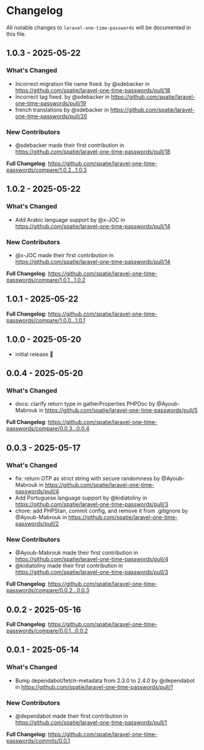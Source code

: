 # Changelog

All notable changes to `laravel-one-time-passwords` will be documented in this file.

## 1.0.3 - 2025-05-22

### What's Changed

* Incorrect migration file name fixed. by @sdebacker in https://github.com/spatie/laravel-one-time-passwords/pull/18
* Incorrect tag fixed. by @sdebacker in https://github.com/spatie/laravel-one-time-passwords/pull/19
* french translations by @sdebacker in https://github.com/spatie/laravel-one-time-passwords/pull/20

### New Contributors

* @sdebacker made their first contribution in https://github.com/spatie/laravel-one-time-passwords/pull/18

**Full Changelog**: https://github.com/spatie/laravel-one-time-passwords/compare/1.0.2...1.0.3

## 1.0.2 - 2025-05-22

### What's Changed

* Add Arabic language support by @x-JOC in https://github.com/spatie/laravel-one-time-passwords/pull/14

### New Contributors

* @x-JOC made their first contribution in https://github.com/spatie/laravel-one-time-passwords/pull/14

**Full Changelog**: https://github.com/spatie/laravel-one-time-passwords/compare/1.0.1...1.0.2

## 1.0.1 - 2025-05-22

**Full Changelog**: https://github.com/spatie/laravel-one-time-passwords/compare/1.0.0...1.0.1

## 1.0.0 - 2025-05-20

- initial release 🚀

## 0.0.4 - 2025-05-20

### What's Changed

* docs: clarify return type in gatherProperties PHPDoc by @Ayoub-Mabrouk in https://github.com/spatie/laravel-one-time-passwords/pull/5

**Full Changelog**: https://github.com/spatie/laravel-one-time-passwords/compare/0.0.3...0.0.4

## 0.0.3 - 2025-05-17

### What's Changed

* fix: return OTP as strict string with secure randomness by @Ayoub-Mabrouk in https://github.com/spatie/laravel-one-time-passwords/pull/4
* Add Portuguese language support by @kidiatoliny in https://github.com/spatie/laravel-one-time-passwords/pull/3
* chore: add PHPStan, commit config, and remove it from .gitignore by @Ayoub-Mabrouk in https://github.com/spatie/laravel-one-time-passwords/pull/2

### New Contributors

* @Ayoub-Mabrouk made their first contribution in https://github.com/spatie/laravel-one-time-passwords/pull/4
* @kidiatoliny made their first contribution in https://github.com/spatie/laravel-one-time-passwords/pull/3

**Full Changelog**: https://github.com/spatie/laravel-one-time-passwords/compare/0.0.2...0.0.3

## 0.0.2 - 2025-05-16

**Full Changelog**: https://github.com/spatie/laravel-one-time-passwords/compare/0.0.1...0.0.2

## 0.0.1 - 2025-05-14

### What's Changed

* Bump dependabot/fetch-metadata from 2.3.0 to 2.4.0 by @dependabot in https://github.com/spatie/laravel-one-time-passwords/pull/1

### New Contributors

* @dependabot made their first contribution in https://github.com/spatie/laravel-one-time-passwords/pull/1

**Full Changelog**: https://github.com/spatie/laravel-one-time-passwords/commits/0.0.1
